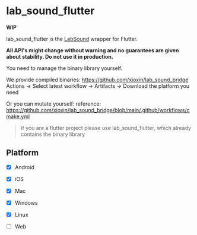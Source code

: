 # lab_sound_flutter
**WIP**

lab_sound_flutter is the [LabSound](https://github.com/LabSound/LabSound) wrapper for Flutter.

**All API's might change without warning and no guarantees are given about stability. Do not use it in production.**

You need to manage the binary library yourself.

We provide compiled binaries:
https://github.com/xioxin/lab_sound_bridge
Actions -> Select latest workflow -> Artifacts -> Download the platform you need

Or you can mutate yourself:
reference: https://github.com/xioxin/lab_sound_bridge/blob/main/.github/workflows/cmake.yml

> if you are a flutter project please use lab_sound_flutter, which already contains the binary library

## Platform
* [x] Android
* [x] iOS
* [x] Mac
* [x] Windows
* [x] Linux
* [ ] Web

